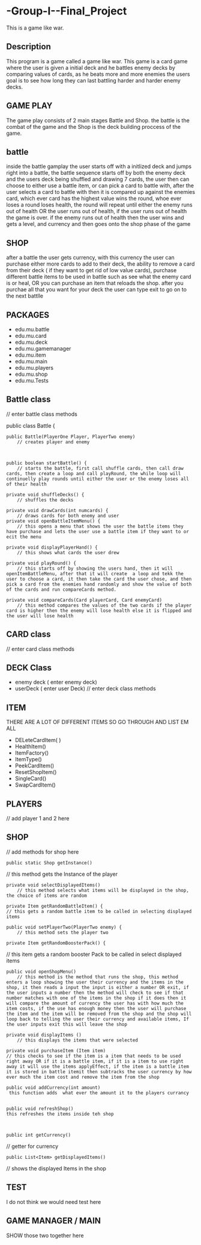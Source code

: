 # -Group-I--Final_Project
This is a game like war.

## Description
This program is a game called a game like war. This game is a card game where the user is given a initial deck and he battles enemy decks by comparing values of cards, as he beats more and more enemies the users goal is to see how long they can last battling harder and harder enemy decks. 

## GAME PLAY 
The game play consists of 2 main stages Battle and Shop. the battle is the combat of the game and the Shop is the deck building proccess of the game.

## battle
inside the battle gamplay the user starts off with a initlized deck and jumps right into a battle, the  battle sequence starts off by both the enemy deck and the users deck being shuffled and drawing 7 cards, the user then can choose to either use a battle item, or can pick a card to battle with, after the user selects a card to battle with then it is compared up against the enemies card, which ever card has the highest value wins the round, whoe ever loses a round loses health, the round will repeat until either the enemy runs out of health OR the user runs out of health, if the user runs out of health the game is over. if the enemy runs out of health then the user wins and gets a level, and currency and then goes onto the shop phase of the game

## SHOP 
after a battle the user gets currency, with this currency the user can purchase either more  cards to add to their deck, the ability to remove a card from their deck ( if they want to get rid of low value cards), purchase different battle items to be used in battle such as see what the enemy card is or heal, OR you can purchase an item that reloads the shop. after you purchae all that you want for your deck the user can type exit to go on to the next battlle


## PACKAGES 
* edu.mu.battle
* edu.mu.card
* edu.mu.deck
* edu.mu.gamemanager
* edu.mu.item
* edu.mu.main
* edu.mu.players
* edu.mu.shop
* edu.mu.Tests


## Battle class 
// enter battle class methods

public class Battle {

	
	public Battle(PlayerOne Player, PlayerTwo enemy) 
 		// creates player and enemy 
	
	
	
	public boolean startBattle() {
		// starts the battle, first call shuffle cards, then call draw cards, then create a loop and call playRound, the while loop will continuelly play rounds until either the user or the enemy loses all of their health
	
	private void shuffleDecks() {
		// shuffles the decks

	private void drawCards(int numcards) {
		// draws cards for both enemy and user 
	private void openBattleItemMenu() { 
		// this opens a menu that shows the user the battle items they have purchase and lets the user use a battle item if they want to or ecit the menu
			
	private void displayPlayerHand() {
		// this shows what cards the user drew
	
	private void playRound() {	
 		// this starts off by showing the users hand, then it will openItemBattleMenu, after that it will create  a loop and tekk the user to choose a card, it then take the card the user chose, and then pick a card from the enemies hand randomly and show the value of both of the cards and run compareCards method.
   
	private void compareCards(Card playerCard, Card enemyCard) 
 		// this method compares the values of the two cards if the player card is higher then the enemy will lose health else it is flipped and the user will lose health 
		
## CARD class
// enter card class methods 

## DECK Class
* enemy deck ( enter enemy deck)
* userDeck ( enter user Deck)
  // enter deck class methods

## ITEM 
THERE ARE A LOT OF DIFFERENT ITEMS SO GO THROUGH AND LIST EM ALL 
* DELeteCardItem( )
* HealthItem()
* ItemFactory()
* ItemType()
* PeekCardItem()
* ResetShopItem()
* SingleCard()
* SwapCardItem()

## PLAYERS 
// add player 1 and 2 here 

## SHOP
// add methods for shop here 
	
	public static Shop getInstance() 
 // this method gets the Instance of the player 

	private void selectDisplayedItems() 
		// this method selects what items will be displayed in the shop, the choice of items are random
	
	private Item getRandomBattleItem() {
	// this gets a random battle item to be called in selecting displayed items 
	
	public void setPlayerTwo(PlayerTwo enemy) {
		// this method sets the player two

	private Item getRandomBoosterPack() {
		
// this item gets a random booster Pack to be called in select displayed items


	public void openShopMenu() 
	    // this method is the method that runs the shop, this method enters a loop showing the user their currency and the items in the shop, it then reads a input the input is either a number OR exit, if the user inputs a number then the method will check to see if that number matches with one of the items in the shop if it does then it will compare the amount of currency the user has with how much the item costs, if the use has enough money then the user will purchase the item and the item will be removed from the shop and the shop will loop back to telling the user their currency and available items, If the user inputs exit this will leave the shop 
			
	private void displayItems () 
		// this displays the items that were selected 
  
	private void purchaseItem (Item item)  
	// this checks to see if the item is a item that needs to be used right away OR if it is a battle item, if it is a item to use right away it will use the items applyEffect, if the item is a battle item it is stored in battle itemit then subtracks the user currency by how ever much the item cost and remove the item from the shop 
	
	public void addCurrency(int amount)  
	 this function adds  what ever the amount it to the players currancy 
	
	
	public void refreshShop() 
	this refreshes the items inside teh shop 
	
	
	
	public int getCurrency() 
   // getter for currency 
	
	public List<Item> getDisplayedItems() 
   // shows the displayed Items in the shop






## TEST
 I do not think we would need test here

## GAME MANAGER / MAIN 
SHOW those two together here 
